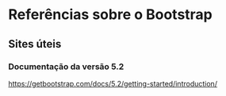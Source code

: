 # Referências sobre o Bootstrap

## Sites úteis

### Documentação da versão 5.2
https://getbootstrap.com/docs/5.2/getting-started/introduction/

